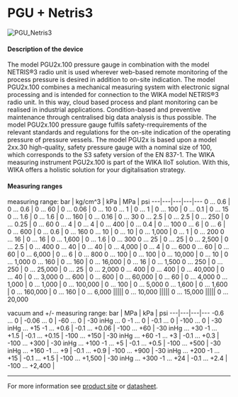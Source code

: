 # PGU + Netris3

![PGU_Netris3](https://github.com/WIKA-Group/javascript_parsers/assets/150794150/14f7c6c9-bd2f-4e44-99c4-218bd051e92a)


#### Description of the device

The model PGU2x.100 pressure gauge in combination with the model NETRIS®3 radio unit is used wherever web-based remote monitoring of the process pressure is desired in addition to on-site indication.
The model PGU2x.100 combines a mechanical measuring system with electronic signal processing and is intended for connection to the WIKA model NETRIS®3 radio unit. In this way, cloud based process and plant monitoring can be realised in industrial applications. Condition-based and preventive maintenance through centralised big data analysis is thus possible.
The model PGU2x.100 pressure gauge fulfils safety-rrequirements of the relevant standards and regulations for the on-site indication of the operating pressure of pressure vessels.
The model PGU2x is based upon a model 2xx.30 high-quality, safety pressure gauge with a nominal size of 100, which corresponds to the S3 safety version of the EN 837-1.
The WIKA measuring instrument PGU2x.100 is part of the 
WIKA IIoT solution. With this, WIKA offers a holistic solution 
for your digitalisation strategy.

#### Measuring ranges
measuring range:
bar | kg/cm^3 | kPa | MPa | psi 
---|---|---|---|---
0 ... 0.6 | 0 ... 0.6 | 0 ... 60 | 0 ... 0.06 | 0 ... 10
0 ... 1 | 0 ... 1 | 0 ... 100 | 0 ... 0.1 | 0 ... 15
0 ... 1.6 | 0 ... 1.6 | 0 ... 160 | 0 ... 0.16 | 0 ... 30
0 ... 2.5 | 0 ... 2.5 | 0 ... 250 | 0 ... 0.25 | 0 ... 60
0 ... 4 | 0 ... 4 | 0 ... 400 | 0 ... 0.4 | 0 ... 100
0 ... 6 | 0 ... 6 | 0 ... 600 | 0 ... 0.6 | 0 ... 160
0 ... 10 | 0 ... 10 | 0 ... 1,000 | 0 ... 1 | 0 ... 200
0 ... 16 | 0 ... 16 | 0 ... 1,600 | 0 ... 1.6 | 0 ... 300
0 ... 25 | 0 ... 25 | 0 ... 2,500 | 0 ... 2.5 | 0 ... 400
0 ... 40 | 0 ... 40 | 0 ... 4,000 | 0 ... 4 | 0 ... 600
0 ... 60 | 0 ... 60 | 0 ... 6,000 | 0 ... 6 | 0 ... 800
0 ... 100 | 0 ... 100 | 0 ... 10,000 | 0 ... 10 | 0 ... 1,000
0 ... 160 | 0 ... 160 | 0 ... 16,000 | 0 ... 16 | 0 ... 1,500
0 ... 250 | 0 ... 250 | 0 ... 25,000 | 0 ... 25 | 0 ... 2,000
0 ... 400 | 0 ... 400 | 0 ... 40,000 | 0 ... 40 | 0 ... 3,000
0 ... 600 | 0 ... 600 | 0 ... 60,000 | 0 ... 60 | 0 ... 4,000
0 ... 1,000 | 0 ... 1,000 | 0 ... 100,000 | 0 ... 100 | 0 ... 5,000
0 ... 1,600 | 0 ... 1,600 | 0 ... 160,000  | 0 ... 160 | 0 ... 6,000
||||| 0 ... 10,000
||||| 0 ... 15,000
||||| 0 ... 20,000

vacuum and +/- measuring range:
bar | MPa | kPa | psi
---|---|---|---
-0.6 ... 0 | -0.06 ... 0 | -60 ... 0 | -30 inHg ... 0
-1 ... 0 | -0.1 ... 0 | -100 ... 0 | -30 inHg ... +15
-1 ... +0.6 | -0.1 ... +0.06 | -100 ... +60 | -30 inHg ... +30
-1 ... +1.5 | -0.1 ... +0.15 | -100 ... +150 | -30 inHg ... +60
-1 ... +3 | -0.1 ... +0.3 | -100 ... +300 | -30 inHg ... +100
-1 ... +5 | -0.1 ... +0.5 | -100 ... +500 | -30 inHg ... +160
-1 ... +9 | -0.1 ... +0.9 | -100 ... +900 | -30 inHg ... +200
-1 ... +15 | -0.1 ... +1.5 | -100 ... +1,500 | -30 inHg ... +300
-1 ... +24 | -0.1 ... +2.4 | -100 ... +2,400 | 


---

For more information see [product site](https://www.wika.com/en-en/pgu23_100_pgu26_100.WIKA?highlightedText=PGU) or [datasheet](https://www.wika.com/media/Data-sheets/Pressure/Pressure-gauges-with-output-signal/ds_pv4203_en_co.pdf).
